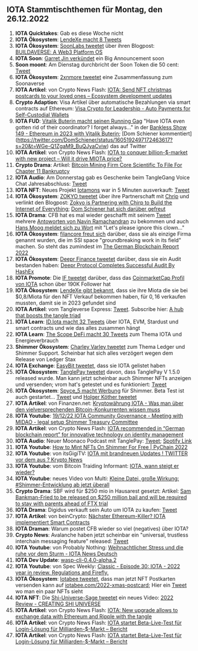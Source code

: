 ## IOTA Stammtischthemen für Montag, den 26.12.2022

1. **IOTA Quicktakes**: Gab es diese Woche nicht 
2. **IOTA Ökosystem**: [LendeXe macht 8 Tweets](https://twitter.com/LendeXeFinance/status/1604832261995745280?s=20&t=Iqilz3YvTMlJiU_81fBfCg)
3. **IOTA Ökosystem**: [SoonLabs tweetet](https://twitter.com/soon_labs/status/1605077434998480896?s=20&t=Iqilz3YvTMlJiU_81fBfCg) über ihren Blogpost: [BUILDAVERSE: A Web3 Platform OS](https://soonlabs.medium.com/buildaverse-a-web3-platform-os-981c3aef5b5e)
4. **IOTA Soon**: [Garret Jin verkündet](https://twitter.com/GarrettBullish/status/1603379605435744256?s=20&t=RHw1Kv8gA7iiLDgtZ_85lA) ein Big Announcement soon 
5. **Soon moont**: Am Dienstag durchbricht der Soon Token die 50 cent: [Tweet](https://twitter.com/the_uploadfiltr/status/1605142025405349888?s=20&t=3SYN_1Ha3eivvqxZvyVaYA)
6. **IOTA Ökosystem**: [2xnmore tweetet](https://twitter.com/2xnmore/status/1604783247770103808?s=20&t=3SYN_1Ha3eivvqxZvyVaYA) eine Zusammenfassung zum Soonaverse
7. **IOTA Artikel**: von Crypto News Flash: [IOTA: Send NFT christmas postcards to your loved ones – Ecosystem development updates](https://www.crypto-news-flash.com/iota-send-nft-christmas-postcards-to-your-loved-ones-ecosystem-development-updates/)
8. **Crypto Adaption**: Visa Artikel über automatische Bezahlungen via smart contracts auf Ethereum: [Visa Crypto for Leadership - Auto Payments for Self-Custodial Wallets](https://usa.visa.com/solutions/crypto/auto-payments-for-self-custodial-wallets.html)
9. **IOTA FUD**: [Vitalik Buterin macht seinen Running Gag](https://www.youtube.com/clip/UgkxXOq3ReA2uaThJy7eX8DM94hKLeRbvLFM) "Have IOTA even gotten rid of their coordinator? I forget always..." in der [Bankless Show 149 - Ethereum in 2023 with Vitalik Buterin](https://www.youtube.com/watch?v=QXKqIIf6_AE&feature=youtu.be); [Dom Schiener kommentiert] (https://twitter.com/DomSchiener/status/1605192497172463617?s=20&t=WGe-Q1ZgaM9_BuQJyaCviw) das auf Twitter
10. **IOTA Artikel**: von Crypto News Flash: [IOTA to conquer billion-$-market with new project – Will it drive MIOTA price?](https://www.crypto-news-flash.com/iota-to-conquer-billion-market-with-new-project-will-it-drive-miota-price/)
11. **Crypto Drama**: Artikel: [Bitcoin Mining Firm Core Scientific To File For Chapter 11 Bankruptcy](https://watcher.guru/news/bitcoin-mining-firm-core-scientific-to-file-for-chapter-11-bankruptcy)
12. **IOTA Audio**: Am Donnerstag gab es Geschenke beim TangleGang Voice Chat Jahresabschluss: [Tweet](https://twitter.com/GangTangleTalk/status/1605457098338439170?s=20&t=gJv3LGTjICxgo_ylj70m8A)
13. **IOTA NFT**: Neues Projekt [Iotamons](https://twitter.com/iotamons) war in 5 Minuten ausverkauft: [Tweet](https://twitter.com/iotamons/status/1605280129919467520?s=20&t=gJv3LGTjICxgo_ylj70m8A)
14. **IOTA Ökosystem**: [ZOKYO tweetet](https://twitter.com/ZOKYO_io/status/1605189292695093248?s=20&t=gJv3LGTjICxgo_ylj70m8A) über ihre Partnerschaft mit [Chrip](https://twitter.com/ChirpIoT) und verlinkt den Blogpost: [Zokyo is Partnering with Chirp to Build the Internet of Everything](https://medium.com/@zokyo.io/zokyo-is-partnering-with-chirp-to-build-the-internet-of-everything-1d322d3c71bf); [Dom Schiener hat sich darüber gefreut](https://twitter.com/DomSchiener/status/1605229925434269697?s=20&t=gJv3LGTjICxgo_ylj70m8A)
15. **IOTA Drama**: CFB hat es mal wieder geschafft mit seinem [Tweet](https://twitter.com/c___f___b/status/1605195801554485248?s=20&t=gJv3LGTjICxgo_ylj70m8A) mehrere [Antoworten von Navin Ramachandran](https://twitter.com/navinram999/status/1605215401171992582?s=20&t=gJv3LGTjICxgo_ylj70m8A) zu bekommen und auch [Hans Moog meldet sich zu Wort](https://twitter.com/hus_qy/status/1605377802953707520?s=20&t=gJv3LGTjICxgo_ylj70m8A) mit "Let's please ignore this clown..."
16. **IOTA Ökosystem**: [filancore freut sich](https://twitter.com/FilancoreGmbH/status/1605484248311377921?s=20&t=zhyASLQCNe-YPFCGYM1TMw) darüber, dass sie als einzige Firma genannt wurden, die im SSI space "groundbreaking work in its field" machen. So steht das zumindest im [The German Blockchain Report 2022](https://www.certik.com/resources/blog/45sb7IJngkQuoTz9fWpWmQ-the-german-blockchain-report-2022) 
17. **IOTA Ökosystem**: [Deepr Finance tweetet](https://twitter.com/DeeprFinance/status/1605222935714844677?s=20&t=L2o8s-mjCSmVfljBZg58Pw) darüber, dass sie ein Audit bestanden haben: [Deepr Protocol Completes Successful Audit By HashEx](https://medium.com/@Deepr.Finance/deepr-protocol-completes-successful-audit-by-hashex-70b10304031f)
18. **IOTA Promote**: Die [IF tweetet](https://twitter.com/iota/status/1605491652851900424?s=20&t=_70r6vmPk7U58plHouJX2w) darüber, dass das [CoinmarketCap Profil von IOTA](https://coinmarketcap.com/community/profile/IOTA) schon über 190K Follower hat
19. **IOTA Ökosystem**: [LendeXe gibt bekannt](https://twitter.com/LendeXeFinance/status/1605572982889496577?s=20&t=zhyASLQCNe-YPFCGYM1TMw), dass sie ihre Miota die sie bei $0,8/Miota für den NFT Verkauf bekommen haben, für $0,16$ verkaufen mussten, damit sie in 2023 gefundet sind
20. **IOTA Artikel**: vom Tangleverse Express: [Tweet](https://twitter.com/TangleVerseWeb/status/1605554715181268992?s=20&t=zhyASLQCNe-YPFCGYM1TMw). Subscribe hier: [A hub that boosts the tangle triad](https://tangleverse.io/)
21. **IOTA Learn**: [ID.Iota macht 32 Tweets](https://twitter.com/id_iota/status/1605593975087239168?s=20&t=hDKxuAZ1OwjoGdSxW86dMg) über IOTA, EVM, Stardust und smart contracts und wie das alles zusammen hängt
22. **IOTA Learn**: [The Scope DeFi macht 30 Tweets](https://twitter.com/ScopeDefi/status/1605245717605498880?s=20&t=f-WnBXQhoxGslxANp5IiJQ) zum Thema IOTA und Energieverbrauch
23. **Shimmer Ökosystem**: [Charley Varley tweetet](https://twitter.com/c_varley/status/1605681273950810112?s=20&t=f-WnBXQhoxGslxANp5IiJQ) zum Thema Ledger und Shimmer Support. Scheinbar hat sich alles verzögert wegen dem Release von Ledger Stax
24. **IOTA Exchange**: [EasyBit tweetet](https://twitter.com/EasyBit_com/status/1605667379874258971?s=20&t=f-WnBXQhoxGslxANp5IiJQ), dass sie IOTA gelistet haben
25. **IOTA Ökosystem**: [TanglePay tweetet](https://twitter.com/tanglepaycom/status/1605746170697248769?s=20&t=f-WnBXQhoxGslxANp5IiJQ) davon, dass TanglePay V 1.5.0 released wurde. Man kann jetzt scheinbar auch Shimmer NFTs anzeigen und versenden; vrom hat's getestet und es funktioniert: [Tweet](https://twitter.com/Vrom14286662/status/1606059326493274112?s=20&t=0TH63cnbkYCCgr0Ma83IYg)
26. **IOTA Ökosystem**: [Spyce_5 macht Werbung](https://twitter.com/SPYCE_5/status/1605836111292600320?s=20&t=f-WnBXQhoxGslxANp5IiJQ) für Shimmer. Beta Test ist auch gestartet... [Tweet](https://twitter.com/SPYCE_5/status/1605967931355054081?s=20&t=q_55bpqa2TZTZ-YZ770S4Q) und [Holger Köther tweetet](https://twitter.com/HolgerKoether/status/1605971996528873483?s=20&t=q_55bpqa2TZTZ-YZ770S4Q)
27. **IOTA Artikel**: von Finanzen.net: [Kryptowährung IOTA - Was man über den vielversprechenden Bitcoin-Konkurrenten wissen muss](https://www.finanzen.net/nachricht/devisen/iota-token-kryptowaehrung-iota-was-man-ueber-den-vielversprechenden-bitcoin-konkurrenten-wissen-muss-5597663)
28. **IOTA Youtube**: [19/12/22 IOTA Community Governance - Meeting with MIDAO - legal setup Shimmer Treasury Committee](https://www.youtube.com/watch?v=VCOWt7O8tfc)
29. **IOTA Artikel**: von Crypto News Flash: [IOTA recommended in “German blockchain report” for innovative technology on identity management](https://www.crypto-news-flash.com/iota-recommended-in-german-blockchain-report-for-innovative-technology-on-identity-management/)
30. **IOTA Audio**: Neuer Moonaco Podcast mit TanglePay: [Tweet](https://twitter.com/MoonacoPodcast/status/1605900000923471873?s=20&t=doOsoRSvo_dqVmsIIZSAog); [Spotify Link](https://open.spotify.com/episode/6WHQkl3wgsnPUkfZrpSiJF?si=EQsExK_RT8ScBIABh9VDiA&nd=1)
31. **IOTA Youtube**: [How to Mint NFTs On Shimmer For Free | PyChain 2022](https://www.youtube.com/watch?v=CXapvM-vM3A)
32. **IOTA Youtube**: von itsGigiTV: [IOTA mit brandneuen Updates ! TWITTER vor dem aus ? Krypto News](https://www.youtube.com/watch?v=-habSoRgMm0)
33. **IOTA Youtube**: vom Bitcoin Traiding Informant: [IOTA, wann steigt er wieder?](https://www.youtube.com/watch?v=QQ2LvqcUwaY)
34. **IOTA Youtube**: neues Video von Multi: [Kleine Datei, große Wirkung: #Shimmer-Entwicklung ab jetzt überall](https://www.youtube.com/watch?v=PXAV2qdVwPQ)
35. **Crypto Drama**: SBF wird für $250 mio in Hausarest gesetzt: Artikel: [Sam Bankman-Fried to be released on $250 million bail and will be required to stay with parents ahead of FTX trial](https://www.businessinsider.com/sam-bankman-fried-bail-ftx-manhattan-court-appearance-hearing-2022-12)
36. **IOTA Drama**: Digidus verkauft sein Auto um IOTA zu kaufen: [Tweet](https://twitter.com/DigidusPrime/status/1606049900658978816?s=20&t=0TH63cnbkYCCgr0Ma83IYg)
37. **IOTA Artikel**: von beinCrypto: [Nächster Ethereum-Killer? IOTA implementiert Smart Contracts](https://de.beincrypto.com/naechster-ethereum-killer-iota-implementiert-smart-contracts/)
38. **IOTA Draman**: Warum postet CFB wieder so viel (negatives) über IOTA?
39. **Crypto News**: Avalanche haben jetzt scheinbar ein "universal, trustless interchain messaging feature" released: [Tweet](https://twitter.com/el33th4xor/status/1606015195519729665?t=Zfnh1uQ_yJN5L8tgINSKPQ&s=19)
40. **IOTA Youtube**: von Probably Nothing: [Weihnachtlicher Stress und die ruhe vor dem Sturm - IOTA News Deutsch](https://www.youtube.com/watch?v=YO40wMiqZXA)
41. **IOTA Dev Update**: [wasp-cli-0.4.0-alpha.2](https://github.com/iotaledger/wasp/releases/tag/v0.4.0-alpha.2)
42. **IOTA Youtube**: von Spec Weekly: [Classic - Episode 30: IOTA - 2022 year in review. Regulations and Firefly.](https://www.youtube.com/watch?v=Aa-OforOLuM&t=160s)
43. **IOTA Ökosystem**: [Iotabee tweetet](https://twitter.com/iotabee/status/1606567725014437888?s=20&t=coid4DLrT_gWiIHayS1K0A), dass man jetzt NFT Postkarten versenden kann auf [iotabee.com/2022-xmas-postcard](https://iotabee.com/2022-xmas-postcard); Hier ein [Tweet](https://twitter.com/KryptoniteAli/status/1606874213297840132?s=20&t=gtBthzxiz7vRJrt3Nciqqg) wo man ein paar NFTs sieht
44. **IOTA NFT**: Die [Shi-Universe-Sage tweetet](https://twitter.com/Shiuniverse/status/1606411374028103703?s=20&t=gtBthzxiz7vRJrt3Nciqqg) ein neues Video: [2022 Review - CREATING SHI UNIVERSE](https://www.youtube.com/watch?v=T_3xQGIwg3M)
45. **IOTA Artikel**: von Crypto News Flash: [IOTA: New upgrade allows to exchange data with Ethereum and Ripple with the tangle](https://www.crypto-news-flash.com/iota-new-upgrade-allows-to-exchange-data-with-ethereum-and-ripple-with-the-tangle/)
46. **IOTA Artikel**: von Crypto News Flash: [IOTA startet Beta-Live-Test für Login-Lösung für Milliarden-$-Markt – Bericht](https://www.crypto-news-flash.com/iota-new-upgrade-allows-to-exchange-data-with-ethereum-and-ripple-with-the-tangle/)
47. **IOTA Artikel**: von Crypto News Flash: [IOTA startet Beta-Live-Test für Login-Lösung für Milliarden-$-Markt – Bericht](https://www.crypto-news-flash.com/iota-starts-beta-live-testing-for-login-solution-for-billion-market-report/)




